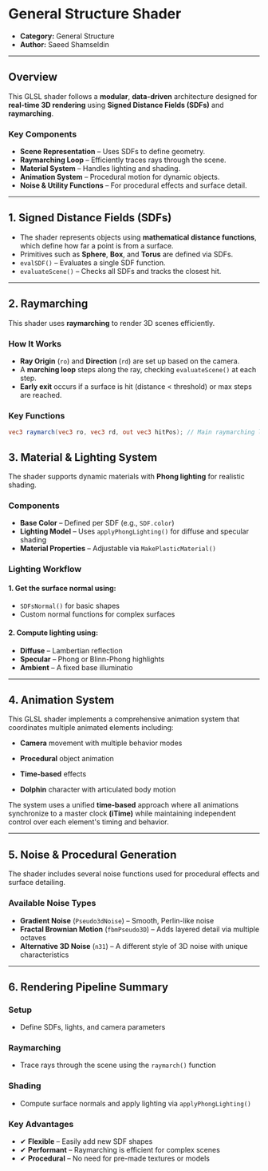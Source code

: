 # General Structure Shader

<!-- this one is to display the shader output either by locally storing in the directory under static/images/...
or, external link like of a github can be added -->

<!-- this is for locally stored images -->
<!-- <img src="image directory stored locally inside project" alt="TIE Fighter" width="400" height="225"> -->
<!-- this is for external  link  -->
<!-- <img src="https://......." width="400" alt="TIE Fighter Animation"> -->



<!-- this is for locally stored videos -->
<!-- <video controls width="640" height="360" >
  <source src="video path stored locally" type="video/mp4">
  Your browser does not support the video tag.
</video> -->

<!-- this is for external link, copy the embed code for given video and paste it here -->
<!-- <iframe width="640" height="360" 
  src="https://www.youtube.com/embed/VIDEO_ID" 
  title="TIE Fighter Shader Demo"
  frameborder="0" allowfullscreen></iframe> -->

- **Category:** General Structure
- **Author:** Saeed Shamseldin

---

## Overview

This GLSL shader follows a **modular**, **data-driven** architecture designed for **real-time 3D rendering** using **Signed Distance Fields (SDFs)** and **raymarching**.

### Key Components

- **Scene Representation** – Uses SDFs to define geometry.
- **Raymarching Loop** – Efficiently traces rays through the scene.
- **Material System** – Handles lighting and shading.
- **Animation System** – Procedural motion for dynamic objects.
- **Noise & Utility Functions** – For procedural effects and surface detail.

---

## 1. Signed Distance Fields (SDFs)

- The shader represents objects using **mathematical distance functions**, which define how far a point is from a surface.
- Primitives such as **Sphere**, **Box**, and **Torus** are defined via SDFs.
- `evalSDF()` – Evaluates a single SDF function.
- `evaluateScene()` – Checks all SDFs and tracks the closest hit.

---

## 2. Raymarching

This shader uses **raymarching** to render 3D scenes efficiently.

### How It Works

- **Ray Origin** (`ro`) and **Direction** (`rd`) are set up based on the camera.
- A **marching loop** steps along the ray, checking `evaluateScene()` at each step.
- **Early exit** occurs if a surface is hit (distance < threshold) or max steps are reached.

### Key Functions

```glsl
vec3 raymarch(vec3 ro, vec3 rd, out vec3 hitPos); // Main raymarching loop
```

## 3. Material & Lighting System

The shader supports dynamic materials with **Phong lighting** for realistic shading.

### Components

- **Base Color** – Defined per SDF (e.g., `SDF.color`)
- **Lighting Model** – Uses `applyPhongLighting()` for diffuse and specular shading
- **Material Properties** – Adjustable via `MakePlasticMaterial()`

### Lighting Workflow

#### 1. Get the surface normal using:
   - `SDFsNormal()` for basic shapes
   - Custom normal functions for complex surfaces
#### 2. Compute lighting using:
   - **Diffuse** – Lambertian reflection
   - **Specular** – Phong or Blinn-Phong highlights
   - **Ambient** – A fixed base illuminatio

   ---


## 4. Animation System

This GLSL shader implements a comprehensive animation system that coordinates multiple animated elements including:

- **Camera** movement with multiple behavior modes

- **Procedural** object animation

- **Time-based** effects

- **Dolphin** character with articulated body motion

The system uses a unified **time-based** approach where all animations synchronize to a master clock **(iTime)** while maintaining independent control over each element's timing and behavior.


  ---

## 5. Noise & Procedural Generation

The shader includes several noise functions used for procedural effects and surface detailing.

### Available Noise Types

- **Gradient Noise** (`Pseudo3dNoise`) – Smooth, Perlin-like noise
- **Fractal Brownian Motion** (`fbmPseudo3D`) – Adds layered detail via multiple octaves
- **Alternative 3D Noise** (`n31`) – A different style of 3D noise with unique characteristics

---

## 6. Rendering Pipeline Summary

### Setup

- Define SDFs, lights, and camera parameters

### Raymarching

- Trace rays through the scene using the `raymarch()` function

### Shading

- Compute surface normals and apply lighting via `applyPhongLighting()`

### Key Advantages

- ✔ **Flexible** – Easily add new SDF shapes
- ✔ **Performant** – Raymarching is efficient for complex scenes
- ✔ **Procedural** – No need for pre-made textures or models


